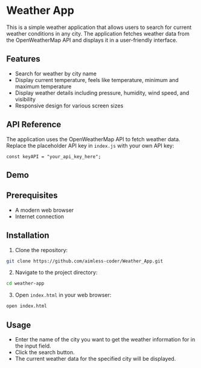
# Weather App

This is a simple weather application that allows users to search for current weather conditions in any city. The application fetches weather data from the OpenWeatherMap API and displays it in a user-friendly interface.


## Features

- Search for weather by city name
- Display current temperature, feels like temperature, minimum and maximum temperature
- Display weather details including pressure, humidity, wind speed, and visibility
- Responsive design for various screen sizes


## API Reference

The application uses the OpenWeatherMap API to fetch weather data. Replace the placeholder API key in `index.js` with your own API key:

```
const keyAPI = "your_api_key_here";
```


## Demo



## Prerequisites
- A modern web browser
- Internet connection

## Installation

1. Clone the repository:

```bash
git clone https://github.com/aimless-coder/Weather_App.git

```

2. Navigate to the project directory:

```bash
cd weather-app
```

3. Open `index.html` in your web browser:
```bash
open index.html
```

    
## Usage

- Enter the name of the city you want to get the weather information for in the input field.
- Click the search button.
- The current weather data for the specified city will be displayed.



